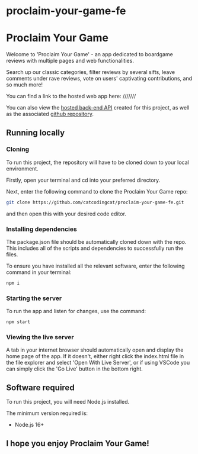 # proclaim-your-game-fe


# Proclaim Your Game

Welcome to 'Proclaim Your Game' - an app dedicated to boardgame reviews with multiple pages and web functionalities. 

Search up our classic categories, filter reviews by several sifts, leave comments under rave reviews, vote on users' captivating contributions, and so much more!

You can find a link to the hosted web app here: ///////

You can also view the [hosted back-end API](https://dashboard.heroku.com/apps/proclaim-your-game) created for this project, as well as the associated [github repository](https://github.com/catcodingcat/proclaim-your-game-be).


## Running locally
### Cloning
To run this project, the repository will have to be cloned down to your local environment.

Firstly, open your terminal and cd into your preferred directory.

Next, enter the following command to clone the Proclaim Your Game repo:

```bash
git clone https://github.com/catcodingcat/proclaim-your-game-fe.git
```

and then open this with your desired code editor.


### Installing dependencies
The package.json file should be automatically cloned down with the repo. This includes all of the scripts and dependencies to successfully run the files.

To ensure you have installed all the relevant software, enter the following command in your terminal:

```bash
npm i
```


### Starting the server
To run the app and listen for changes, use the command:

```bash
npm start
```


### Viewing the live server
A tab in your internet browser should automatically open and display the home page of the app.
If it doesn't, either right click the index.html file in the file explorer and select 'Open With Live Server', or if using VSCode you can simply click the 'Go Live' button in the bottom right.



## Software required
To run this project, you will need Node.js installed.

The minimum version required is:

- Node.js 16+


## I hope you enjoy Proclaim Your Game!
